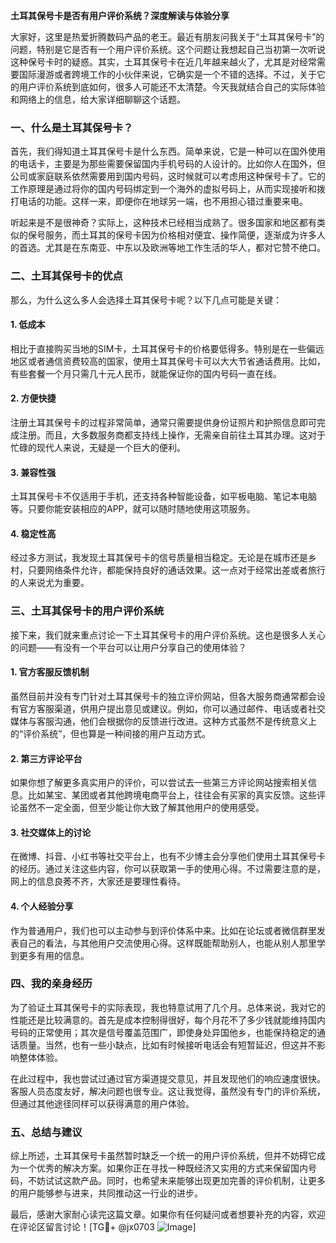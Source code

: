 **土耳其保号卡是否有用户评价系统？深度解读与体验分享**

大家好，这里是热爱折腾数码产品的老王。最近有朋友问我关于“土耳其保号卡”的问题，特别是它是否有一个用户评价系统。这个问题让我想起自己当初第一次听说这种保号卡时的疑惑。其实，土耳其保号卡在近几年越来越火了，尤其是对经常需要国际漫游或者跨境工作的小伙伴来说，它确实是一个不错的选择。不过，关于它的用户评价系统到底如何，很多人可能还不太清楚。今天我就结合自己的实际体验和网络上的信息，给大家详细聊聊这个话题。

### 一、什么是土耳其保号卡？

首先，我们得知道土耳其保号卡是什么东西。简单来说，它是一种可以在国外使用的电话卡，主要是为那些需要保留国内手机号码的人设计的。比如你人在国外，但公司或家庭联系依然需要用到国内号码，这时候就可以考虑用这种保号卡了。它的工作原理是通过将你的国内号码绑定到一个海外的虚拟号码上，从而实现接听和拨打电话的功能。这样一来，即便你在地球另一端，也不用担心错过重要来电。

听起来是不是很神奇？实际上，这种技术已经相当成熟了。很多国家和地区都有类似的保号服务，而土耳其的保号卡因为价格相对便宜、操作简便，逐渐成为许多人的首选。尤其是在东南亚、中东以及欧洲等地工作生活的华人，都对它赞不绝口。

### 二、土耳其保号卡的优点

那么，为什么这么多人会选择土耳其保号卡呢？以下几点可能是关键：

#### 1. **低成本**
   相比于直接购买当地的SIM卡，土耳其保号卡的价格要低得多。特别是在一些偏远地区或者通信资费较高的国家，使用土耳其保号卡可以大大节省通话费用。比如，有些套餐一个月只需几十元人民币，就能保证你的国内号码一直在线。

#### 2. **方便快捷**
   注册土耳其保号卡的过程非常简单，通常只需要提供身份证照片和护照信息即可完成注册。而且，大多数服务商都支持线上操作，无需亲自前往土耳其办理。这对于忙碌的现代人来说，无疑是一个巨大的便利。

#### 3. **兼容性强**
   土耳其保号卡不仅适用于手机，还支持各种智能设备，如平板电脑、笔记本电脑等。只要你能安装相应的APP，就可以随时随地使用这项服务。

#### 4. **稳定性高**
   经过多方测试，我发现土耳其保号卡的信号质量相当稳定。无论是在城市还是乡村，只要网络条件允许，都能保持良好的通话效果。这一点对于经常出差或者旅行的人来说尤为重要。

### 三、土耳其保号卡的用户评价系统

接下来，我们就来重点讨论一下土耳其保号卡的用户评价系统。这也是很多人关心的问题——有没有一个平台可以让用户分享自己的使用体验？

#### 1. **官方客服反馈机制**
   虽然目前并没有专门针对土耳其保号卡的独立评价网站，但各大服务商通常都会设有官方客服渠道，供用户提出意见或建议。例如，你可以通过邮件、电话或者社交媒体与客服沟通，他们会根据你的反馈进行改进。这种方式虽然不是传统意义上的“评价系统”，但也算是一种间接的用户互动方式。

#### 2. **第三方评论平台**
   如果你想了解更多真实用户的评价，可以尝试去一些第三方评论网站搜索相关信息。比如某宝、某团或者其他跨境电商平台上，往往会有买家的真实反馈。这些评论虽然不一定全面，但至少能让你大致了解其他用户的使用感受。

#### 3. **社交媒体上的讨论**
   在微博、抖音、小红书等社交平台上，也有不少博主会分享他们使用土耳其保号卡的经历。通过关注这些内容，你可以获取第一手的使用心得。不过需要注意的是，网上的信息良莠不齐，大家还是要理性看待。

#### 4. **个人经验分享**
   作为普通用户，我们也可以主动参与到评价体系中来。比如在论坛或者微信群里发表自己的看法，与其他用户交流使用心得。这样既能帮助别人，也能从别人那里学到更多有用的信息。

### 四、我的亲身经历

为了验证土耳其保号卡的实际表现，我也特意试用了几个月。总体来说，我对它的性能还是比较满意的。首先是成本控制得很好，每个月花不了多少钱就能维持国内号码的正常使用；其次是信号覆盖范围广，即使身处异国他乡，也能保持稳定的通话质量。当然，也有一些小缺点，比如有时候接听电话会有短暂延迟，但这并不影响整体体验。

在此过程中，我也尝试过通过官方渠道提交意见，并且发现他们的响应速度很快。客服人员态度友好，解决问题也很专业。这让我觉得，虽然没有专门的评价系统，但通过其他途径同样可以获得满意的用户体验。

### 五、总结与建议

综上所述，土耳其保号卡虽然暂时缺乏一个统一的用户评价系统，但并不妨碍它成为一个优秀的解决方案。如果你正在寻找一种既经济又实用的方式来保留国内号码，不妨试试这款产品。同时，也希望未来能够出现更加完善的评价机制，让更多的用户能够参与进来，共同推动这一行业的进步。

最后，感谢大家耐心读完这篇文章。如果你有任何疑问或者想要补充的内容，欢迎在评论区留言讨论！[TG💪+ @jx0703 ![Image](https://github.com/user-attachments/assets/dbca1d08-cadb-493c-b0ec-ad6f7a83f270)]